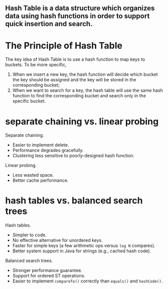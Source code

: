 ## **Hash Table** is a data structure which organizes data using hash functions in order to support quick insertion and search.

# The Principle of Hash Table
The key idea of Hash Table is to use a hash function to map keys to buckets. To be more specific,

1. When we insert a new key, the hash function will decide which bucket the key should be assigned and the key will be stored in the corresponding bucket;
2. When we want to search for a key, the hash table will use the same hash function to find the corresponding bucket and search only in the specific bucket.

# separate chaining vs. linear probing

Separate chaining.

* Easier to implement delete.
* Performance degrades gracefully.
* Clustering less sensitive to poorly-designed hash function.

Linear probing.

* Less wasted space.
* Better cache performance.

# hash tables vs. balanced search trees

Hash tables.

* Simpler to code.
* No effective alternative for unordered keys.
* Faster for simple keys (a few arithmetic ops versus `log N` compares).
* Better system support in Java for strings (e.g., cached hash code).

Balanced search trees.

* Stronger performance guarantee.
* Support for ordered ST operations.
* Easier to implement `compareTo()` correctly than `equals()` and `hashCode()`.
